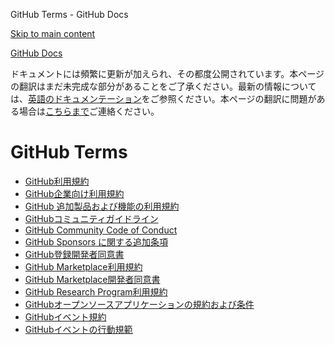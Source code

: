 GitHub Terms - GitHub Docs

[Skip to main content](#main-content)

[](/ja)[GitHub Docs](/ja)

ドキュメントには頻繁に更新が加えられ、その都度公開されています。本ページの翻訳はまだ未完成な部分があることをご了承ください。最新の情報については、[英語のドキュメンテーション](/en)をご参照ください。本ページの翻訳に問題がある場合は[こちらまで](https://github.com/contact?form[subject]=translation%20issue%20on%20docs.github.com&form[comments]=)ご連絡ください。

GitHub Terms
==========

* [GitHub利用規約](/ja/site-policy/github-terms/github-terms-of-service)
* [GitHub企業向け利用規約](/ja/site-policy/github-terms/github-corporate-terms-of-service)
* [GitHub 追加製品および機能の利用規約](/ja/site-policy/github-terms/github-terms-for-additional-products-and-features)
* [GitHubコミュニティガイドライン](/ja/site-policy/github-terms/github-community-guidelines)
* [GitHub Community Code of Conduct](/ja/site-policy/github-terms/github-community-code-of-conduct)
* [GitHub Sponsors に関する追加条項](/ja/site-policy/github-terms/github-sponsors-additional-terms)
* [GitHub登録開発者同意書](/ja/site-policy/github-terms/github-registered-developer-agreement)
* [GitHub Marketplace利用規約](/ja/site-policy/github-terms/github-marketplace-terms-of-service)
* [GitHub Marketplace開発者同意書](/ja/site-policy/github-terms/github-marketplace-developer-agreement)
* [GitHub Research Program利用規約](/ja/site-policy/github-terms/github-research-program-terms)
* [GitHubオープンソースアプリケーションの規約および条件](/ja/site-policy/github-terms/github-open-source-applications-terms-and-conditions)
* [GitHubイベント規約](/ja/site-policy/github-terms/github-event-terms)
* [GitHubイベントの行動規範](/ja/site-policy/github-terms/github-event-code-of-conduct)
